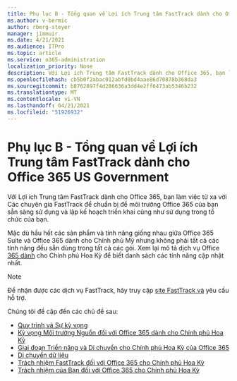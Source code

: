 ```yaml
---
title: Phụ lục B - Tổng quan về Lợi ích Trung tâm FastTrack dành cho Office 365 US Government
ms.author: v-bermic
author: rberg-steyer
manager: jimmuir
ms.date: 4/21/2021
ms.audience: ITPro
ms.topic: article
ms.service: o365-administration
localization_priority: None
description: Với Lợi ích Trung tâm FastTrack dành cho Office 365, bạn làm việc từ xa với Các chuyên gia FastTrack để chuẩn bị để môi trường Office 365 của bạn sẵn sàng sử dụng và lập kế hoạch triển khai cũng như sử dụng trong tổ chức của bạn.
ms.openlocfilehash: cb5b0f2abac012abfd0bd4aae86d70878b368da3
ms.sourcegitcommit: b8762897f4d286636a3dd4e2ff6473ab5346b232
ms.translationtype: MT
ms.contentlocale: vi-VN
ms.lasthandoff: 04/21/2021
ms.locfileid: "51926932"
---
```

# <a name="appendix-b---fasttrack-center-benefit-overview-for-office-365-us-government"></a>Phụ lục B - Tổng quan về Lợi ích Trung tâm FastTrack dành cho Office 365 US Government

Với Lợi ích Trung tâm FastTrack dành cho Office 365, bạn làm việc từ xa với Các chuyên gia FastTrack để chuẩn bị để môi trường Office 365 của bạn sẵn sàng sử dụng và lập kế hoạch triển khai cũng như sử dụng trong tổ chức của bạn. 
  
Mặc dù hầu hết các sản phẩm và tính năng giống nhau giữa Office 365 Suite và Office 365 dành cho Chính phủ Mỹ nhưng không phải tất cả các tính năng đều sẵn dùng trong tất cả các gói. Xem lại mô tả dịch vụ Office [365 dành](https://aka.ms/aboutgovcloud) cho Chính phủ Hoa Kỳ để biết danh sách các tính năng cập nhật nhất.

> [!NOTE]
> Để nhận được các dịch vụ FastTrack, hãy truy cập [site FastTrack và](https://go.microsoft.com/fwlink/?linkid=780698) yêu cầu hỗ trợ.  

Chúng tôi đề cập đến các chủ đề sau:
- [Quy trình và Sự kỳ vọng](process-and-expectations.md) 
- [Kỳ vọng Môi trường Nguồn đối với Office 365 dành cho Chính phủ Hoa Kỳ](US-Gov-appendix-source-environment-expectations.md)   
- [Giai đoạn Triển năng và Di chuyển cho Chính phủ Hoa Kỳ của Office 365](US-Gov-appendix-onboarding-and-migration.md)
- [Di chuyển dữ liệu](data-migration.md)    
- [Trách nhiệm FastTrack đối với Office 365 cho Chính phủ Hoa Kỳ](US-Gov-appendix-fasttrack-responsibilities.md)   
- [Trách nhiệm của Bạn đối với Office 365 cho Chính phủ Hoa Kỳ](US-Gov-appendix-your-responsibilities.md)    

